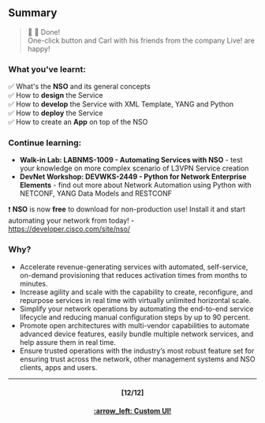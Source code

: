 ## Summary

> :clap: :tada: Done!  
> One-click button and Carl with his friends from the company Live! are happy!

### What you've learnt:  
:white_check_mark:  What's the **NSO** and its general concepts  
:white_check_mark:  How to **design** the Service  
:white_check_mark:  How to **develop** the Service with XML Template, YANG and Python  
:white_check_mark:  How to **deploy** the Service  
:white_check_mark:  How to create an **App** on top of the NSO  

### Continue learning:
- **Walk-in Lab: LABNMS-1009 - Automating Services with NSO** - test your knowledge on more complex scenario of L3VPN Service creation
- **DevNet Workshop: DEVWKS-2449 - Python for Network Enterprise Elements** - find out more about Network Automation using Python with NETCONF, YANG Data Models and RESTCONF

:exclamation: **NSO** is now **free** to download for non-production use! Install it and start automating your network from today! - https://developer.cisco.com/site/nso/

### Why?  
- Accelerate revenue-generating services with automated, self-service, on-demand provisioning that reduces activation times from months to minutes.  
- Increase agility and scale with the capability to create, reconfigure, and repurpose services in real time with virtually unlimited horizontal scale.  
- Simplify your network operations by automating the end-to-end service lifecycle and reducing manual configuration steps by up to 90 percent.  
- Promote open architectures with multi-vendor capabilities to automate advanced device features, easily bundle multiple network services, and help assure them in real time.  
- Ensure trusted operations with the industry’s most robust feature set for ensuring trust across the network, other management systems and NSO clients, apps and users.  

---
<h4 align="center">[12/12]</h4>
<h4 align="center"> <a href="/readme/7.md"> :arrow_left: Custom UI! </a> </h4>
